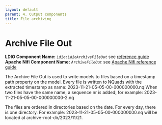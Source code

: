 ```yaml
---
layout: default
parent: 4. Output components
title: File archiving
---
```


# Archive File Out

<b>LDIO Component Name:</b> <i>`Ldio:LdioArchiveFileOut`</i> see [reference guide]() <br>
<b>Apache Nifi Component Name:</b> <i>`ArchiveFileOut` </i> see [Apache Nifi reference guide]()

The Archive File Out is used to write models to files based on a timestamp path property on the model.
Every file is written to NQuads with the extracted timestamp as name: 2023-11-21-05-05-00-000000000.nq
When two files have the same name, a sequence nr is added, for example: 2023-11-21-05-05-00-000000000-2.nq

The files are ordered in directories based on the date. For every day, there is one directory.
For example: 2023-11-21-05-05-00-000000000.nq will be located at archive-root-dir/2023/11/21.

